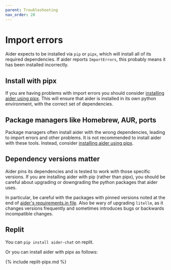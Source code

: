 ```yaml
---
parent: Troubleshooting
nav_order: 28
---
```


# Import errors

Aider expects to be installed via `pip` or `pipx`, which will install
all of its required dependencies.
If aider reports `ImportErrors`, this probably means it has been installed
incorrectly.

## Install with pipx

If you are having problems with import errors you should consider
[installing aider using pipx](/docs/install/pipx.html).
This will ensure that aider is installed in its own python environment,
with the correct set of dependencies.

## Package managers like Homebrew, AUR, ports

Package managers often install aider with the wrong dependencies, leading
to import errors and other problems.
It is not recommended to install aider with these tools.
Instead, consider
[installing aider using pipx](/docs/install/pipx.html).

## Dependency versions matter

Aider pins its dependencies and is tested to work with those specific versions.
If you are installing aider with pip (rather than pipx),
you should be careful about upgrading or downgrading the python packages that
aider uses.

In particular, be careful with the packages with pinned versions 
noted at the end of
[aider's requirements.in file](https://github.com/paul-gauthier/aider/blob/main/requirements/requirements.in).
Also be wary of upgrading `litellm`, as it changes versions frequently
and sometimes introduces bugs or backwards incompatible changes.

## Replit

You can `pip install aider-chat` on replit.

Or you can install aider with
pipx as follows:

{% include replit-pipx.md %}
